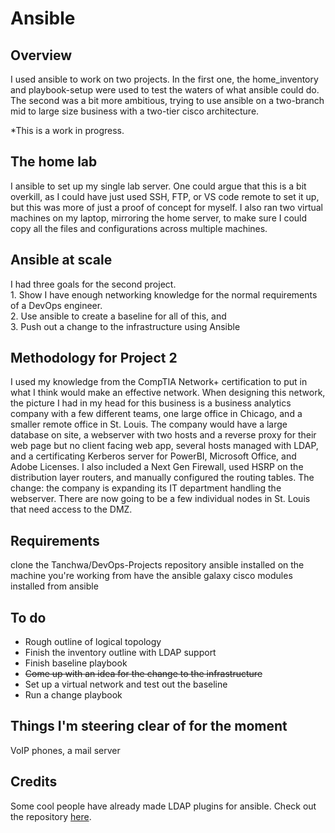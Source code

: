 # Ansible

## Overview 
I used ansible to work on two projects. In the first one, the home_inventory and playbook-setup were used to test the waters of what ansible could do. The second was a bit more ambitious, trying to use ansible on a two-branch mid to large size business with a two-tier cisco architecture. 

*This is a work in progress.

## The home lab
I ansible to set up my single lab server. One could argue that this is a bit overkill, as I could have just used SSH, FTP, or VS code remote to set it up, but this was more of just a proof of concept for myself. I also ran two virtual machines on my laptop, mirroring the home server, to make sure I could copy all the files and configurations across multiple machines. 

## Ansible at scale 
I had three goals for the second project.  
    1. Show I have enough networking knowledge for the normal requirements of a DevOps engineer.  
    2. Use ansible to create a baseline for all of this, and  
    3. Push out a change to the infrastructure using Ansible

## Methodology for Project 2
I used my knowledge from the CompTIA Network+ certification to put in what I think would make an effective network. When designing this network, the picture I had in my head for this business is a business analytics company with a few different teams, one large office in Chicago, and a smaller remote office in St. Louis. The company would have a large database on site, a webserver with two hosts and a reverse proxy for their web page but no client facing web app, several hosts managed with LDAP, and a certificating Kerberos server for PowerBI, Microsoft Office, and Adobe Licenses. I also included a Next Gen Firewall, used HSRP on the distribution layer routers, and manually configured the routing tables. 
The change: the company is expanding its IT department handling the webserver. There are now going to be a few individual nodes in St. Louis that need access to the DMZ. 

## Requirements
clone the Tanchwa/DevOps-Projects repository
ansible installed on the machine you're working from
have the ansible galaxy cisco modules installed from ansible


## To do 
  * Rough outline of logical topology  
  * Finish the inventory outline with LDAP support  
  * Finish baseline playbook  
  * ~~Come up with an idea for the change to the infrastructure~~
  * Set up a virtual network and test out the baseline  
  * Run a change playbook  

## Things I'm steering clear of for the moment
VoIP phones, a mail server

## Credits
Some cool people have already made LDAP plugins for ansible. Check out the repository [here](https://github.com/joshinryz/ansible_ldap_inventory).
